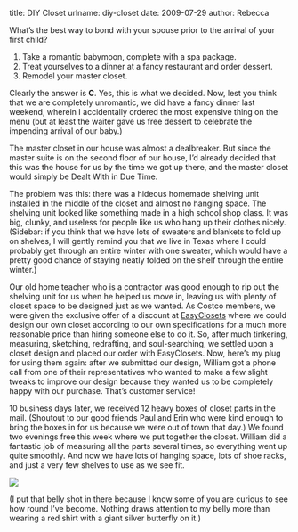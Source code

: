 title: DIY Closet
urlname: diy-closet
date: 2009-07-29
author: Rebecca

What&#x02bc;s the best way to bond with your spouse prior to the arrival of your
first child?

<ol class="list-style-upper-alpha">
<li>Take a romantic babymoon, complete with a spa package.</li>
<li>Treat yourselves to a dinner at a fancy restaurant and order dessert.</li>
<li>Remodel your master closet.</li>
</ol>

Clearly the answer is **C**. Yes, this is what we decided. Now, lest you think
that we are completely unromantic, we did have a fancy dinner last weekend,
wherein I accidentally ordered the most expensive thing on the menu (but at
least the waiter gave us free dessert to celebrate the impending arrival of our
baby.)

The master closet in our house was almost a dealbreaker. But since the master
suite is on the second floor of our house, I&#x02bc;d already decided that this
was the house for us by the time we got up there, and the master closet would
simply be Dealt With in Due Time.

The problem was this: there was a hideous homemade shelving unit installed in
the middle of the closet and almost no hanging space. The shelving unit looked
like something made in a high school shop class. It was big, clunky, and useless
for people like us who hang up their clothes nicely. (Sidebar: if you think that
we have lots of sweaters and blankets to fold up on shelves, I will gently
remind you that we live in Texas where I could probably get through an entire
winter with one sweater, which would have a pretty good chance of staying neatly
folded on the shelf through the entire winter.)

Our old home teacher who is a contractor was good enough to rip out the shelving
unit for us when he helped us move in, leaving us with plenty of closet space to
be designed just as we wanted. As Costco members, we were given the exclusive
offer of a discount at [EasyClosets][a] where we could design our own closet
according to our own specifications for a much more reasonable price than hiring
someone else to do it. So, after much tinkering, measuring, sketching,
redrafting, and soul-searching, we settled upon a closet design and placed our
order with EasyClosets. Now, here&#x02bc;s my plug for using them again: after
we submitted our design, William got a phone call from one of their
representatives who wanted to make a few slight tweaks to improve our design
because they wanted us to be completely happy with our purchase. That&#x02bc;s
customer service!

[a]: https://www.easyclosets.com/

10 business days later, we received 12 heavy boxes of closet parts in the mail.
(Shoutout to our good friends Paul and Erin who were kind enough to bring the
boxes in for us because we were out of town that day.) We found two evenings
free this week where we put together the closet. William did a fantastic job of
measuring all the parts several times, so everything went up quite smoothly. And
now we have lots of hanging space, lots of shoe racks, and just a very few
shelves to use as we see fit.

<a href="{static}/images/2009-07-28-closet-remodel.jpg">
	<img src="{static}/images/2009-07-28-closet-remodel.jpg" class="img-fluid">
</a>

(I put that belly shot in there because I know some of you are curious to see
how round I&#x02bc;ve become. Nothing draws attention to my belly more than
wearing a red shirt with a giant silver butterfly on it.)
